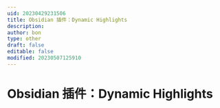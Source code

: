 ```yaml
---
uid: 20230429231506
title: Obsidian 插件：Dynamic Highlights
description: 
author: bon
type: other
draft: false
editable: false
modified: 20230507125910
---
```


# Obsidian 插件：Dynamic Highlights